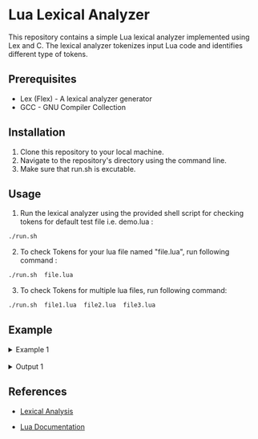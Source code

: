 # Lua Lexical Analyzer
This repository contains a simple Lua lexical analyzer implemented using Lex and C. The lexical analyzer tokenizes input Lua code and identifies different type of tokens.

## Prerequisites

- Lex (Flex) - A lexical analyzer generator
- GCC - GNU Compiler Collection

## Installation

1. Clone this repository to your local machine.
2. Navigate to the repository's directory using the command line.
3. Make sure that run.sh is excutable. 

## Usage

1. Run the lexical analyzer using the provided shell script for checking tokens for default test file i.e. demo.lua :
```bash
./run.sh
```

2. To check Tokens for your lua file named "file.lua", run following command : 
```bash
./run.sh  file.lua
```

3. To check Tokens for multiple lua files, run following command: 
```bash
./run.sh  file1.lua  file2.lua  file3.lua
```

## Example
<details>
<summary>Example 1</summary>
<br> test.lua<br><br>
<pre>
-- Keywords and identifiers
local variable = 42
if variable == 42 then
    print("Hello, world!")
end
</pre>
</details>
<br>
<details>
<summary>Output 1</summary>
<br>  ./run.sh  test.lua <br><br>
<pre>

================================

Tokens for lua.lua

T_Comment_SingleLine    ==>  -- Keywords and identifiers
T_Local                 ==>  local
T_Identfier             ==>  variable
T_Assignment            ==>  =
T_Integer               ==>  4
T_Integer               ==>  2
T_If                    ==>  if
T_Identfier             ==>  variable
T_Equal                 ==>  ==
T_Integer               ==>  4
T_Integer               ==>  2
T_Then                  ==>  then
T_Identfier             ==>  print
T_Parenthesis_Left      ==>  (
T_String                ==>  "Hello, world!"
T_Parenthesis_Right     ==>  )
T_End                   ==>  end
</pre>
</details>

## References

- [Lexical Analysis](https://rosettacode.org/wiki/Compiler/lexical_analyzer)

- [Lua Documentation](https://www.lua.org/manual/5.4/manual.html#3.5)

